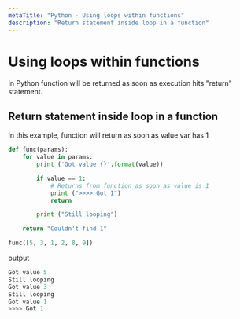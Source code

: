 ```yaml
---
metaTitle: "Python - Using loops within functions"
description: "Return statement inside loop in a function"
---
```


# Using loops within functions


In Python function will be returned as soon as execution hits "return" statement.



## Return statement inside loop in a function


In this example, function will return as soon as value var has 1

```py
def func(params):
    for value in params:
        print ('Got value {}'.format(value))

        if value == 1:
            # Returns from function as soon as value is 1
            print (">>>> Got 1")
            return

        print ("Still looping")

    return "Couldn't find 1"

func([5, 3, 1, 2, 8, 9])

```

output

```py
Got value 5
Still looping
Got value 3
Still looping
Got value 1
>>>> Got 1

```


